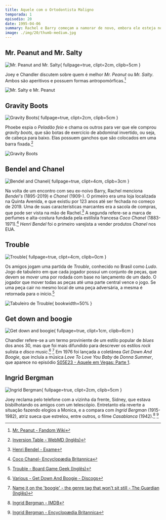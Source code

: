 ```yaml
---
title: Aquele com o Ortodontista Maligno
temporada: 1
episodio: 20
date: 1995-04-06
summary: Rachel e Barry começam a namorar de novo, embora ele esteja noivo de Mindy, que quer que Rachel seja sua dama de honra.
image: ./img/20/thumb-medium.jpg
---
```


## Mr. Peanut and Mr. Salty

![Mr. Peanut and Mr. Salty](./img/20/mr-peanut-and-mr-salty.png){ fullpage=true, clipt=2cm, clipb=5cm }

<cena>
  <chandler
    original="- I would much rather be Mr. Peanut than Mr. Salty."
    traducao="- Prefiro ser o Sr. Peanut ao ser o Sr. Salty."
  />
</cena>

<!-- {"latex":[{"begin":{"tag":"col-1","width":0.5}}]} -->

Joey e Chandler discutem sobre quem é melhor *Mr. Peanut* ou *Mr. Salty*. Ambos
são aperitivos e possuem formas antropomórficas.[^mrpeanut-fandom]

<!--{"latex":[{"end":{"tag":"col-1"}},{"begin":{"tag":"col-2","width":0.5}}]}-->

![Mr. Salty e Mr. Peanut](./img/20/mr-peanut-and-mr-salty-chars.png)

<!--{"latex":[{"end":{"tag":"col-2"}}]}-->

[^mrpeanut-fandom]: [Mr. Peanut - Fandom Wiki](https://mrpeanut.fandom.com/wiki/Mr._Peanut)

## Gravity Boots

![Gravity Boots](./img/20/gravity-boots.png){ fullpage=true, clipt=2cm, clipb=5cm }

<cena>
  <phoebe
    original="- Oh, you guys, look. Ugly Naked Guy got gravity boots."
    traducao="- Olha pessoal. O Peladão feio tem Botas Inversoras."
  />
</cena>

<!-- {"latex":[{"begin":{"tag":"col-1","width":0.5}}]} -->

Phoebe espia o *Peladão feio* e chama os outros para ver que ele comprou
*gravity boots*, que são botas de exercício de abdominal invertido, ou seja,
de cabeça para baixo. Elas possuem ganchos que são colocados em uma barra
fixada.[^inversion-tables]

<!--{"latex":[{"end":{"tag":"col-1"}},{"begin":{"tag":"col-2","width":0.5}}]}-->

![Gravity Boots](./img/20/gravity-boots-photo.jpg)

<!--{"latex":[{"end":{"tag":"col-2"}}]}-->

[^inversion-tables]: [Inversion Table - WebMD (Inglês)](https://www.webmd.com/back-pain/what-are-inversion-tables#3)

## Bendel and Chanel

![Bendel and Chanel](./img/20/bendel-and-chanel.png){ fullpage=true, clipt=4cm, clipb=3cm }

<cena>
  <rachel
    original="- And then we took a walk to Bendel's. And I told him not to, but he got me a little bottle of Chanel."
    traducao="- Fomos até a Bendel's. Falei que não precisava, mas ele me comprou um perfume Chanel."
  />
</cena>

Na volta de um encontro com seu ex-noivo Barry, Rachel menciona *Bendel's* (1895-2019)
e *Chanel* (1909-). O primeiro era uma loja localizada na Quinta Avenida, e que existiu
por 123 anos até ser fechada no começo de 2019. Uma de suas características marcantes
era a sacola de compras, que pode ser vista na mão de Rachel.[^bendel-exame]
A segunda refere-se a marca de perfumes e alta-costura fundada pela estilista
francesa *Coco Chanel* (1883-1971).[^chanel-britannica]
*Henri Bendel* foi o primeiro varejista a vender produtos *Chanel* nos EUA.

[^bendel-exame]: [Henri Bendel - Exame](https://exame.com/casual/iconica-marca-henri-bendel-fecha-as-portas-apos-123-anos/)
[^chanel-britannica]: [Coco Chanel- Encyclopædia Britannica](https://www.britannica.com/biography/Coco-Chanel)

## Trouble

![Trouble](./img/20/trouble.png){ fullpage=true, clipt=4cm, clipb=0cm }

Os amigos jogam uma partida de *Trouble*, conhecido no Brasil como *Ludo*. Jogo de
tabuleiro em que cada jogador possui um conjunto de peças, que devem se mover
uma por rodada com base no lançamento de um dado. O jogador que mover todas as
peças até uma parte central vence o jogo. Se uma peça cair no mesmo local de uma
peça adversária, a mesma é retornada para o início.[^trouble-board]

![Tabuleiro de Trouble](./img/20/trouble-board-game.jpg){ bookwidth=50% }

[^trouble-board]: [Trouble - Board Game Geek (Inglês)](https://www.boardgamegeek.com/boardgame/1410/trouble)

## Get down and boogie

![Get down and boogie](./img/20/get-down-and-boogie.png){ fullpage=true, clipt=1cm, clipb=6cm }

<cena>
  <joey
    original="- Get down!"
    traducao="- Se abaixa!"
  />
  <rachel
    original="- Get down?"
    traducao="- Se abaixa?"
  />
  <chandler
    original="- And boogie!"
    traducao="- Até o chão!"
  />
</cena>

Chandler refere-se a um termo proviniente de um estilo popular de *blues* dos anos
30, mas que foi mais difundido para descrever os estilos *rock* sulista e
*disco music*.[^boogie-discogs] [^boogie-genre-term]
Em 1976 foi lançada a coletânea *Get Down And Boogie*, que incluía
a música *Love To Love You Baby* de *Donna Summer*, que aparece no episódio
[S05E23 - Aquele em Vegas: Parte 1](/temporada/5/episodio/23/).

[^boogie-discogs]: [Various ‎- Get Down And Boogie - Discogs](https://www.discogs.com/pt_BR/Various-Get-Down-And-Boogie/release/98158)
[^boogie-genre-term]: [Name it on the 'boogie' - the genre tag that won't sit still - The Guardian (Inglês)](https://www.theguardian.com/music/musicblog/2011/may/03/simon-reynolds-boogie-genre-term)

## Ingrid Bergman

![Ingrid Bergman](./img/20/ingrid-bergman.png){ fullpage=true, clipt=2cm, clipb=5cm }

<cena>
  <joey
    original="- Yeah, my neighbor... Yeah, the brunette... She says you looked very pretty the other day in the green dress."
    traducao="- Sim, minha vizinha... Sim, a morena... Ela diz que você estava muito bonita outro dia com aquele vestido verde."
  />
  <monica
    original="- The green dress? Really?"
    traducao="- O vestido verde? Sério?"
  />
  <joey
    original="- Yeah, she said you looked like Ingrid Bergman that day."
    traducao="- Sim, ela disse que você parecia a Ingrid Bergman."
  />
  <monica
    original="- Nooo!"
    traducao="- Nãoo!"
  />
</cena>

Joey reclama pelo telefone com a vizinha da frente, Sidney, que estava bisbilhotando
os amigos com um telescópio. Entretanto ela reverte a situação fazendo elogios a
Monica, e a compara com *Ingrid Bergman* (1915-1982), atriz sueca que estrelou,
entre outros, o filme *Casablanca* (1942).[^bergman-imdb] [^bergman-britannica]

[^bergman-imdb]: [Ingrid Bergman - IMDB](https://www.imdb.com/name/nm0000006/)
[^bergman-britannica]: [Ingrid Bergman - Encyclopædia Britannica](https://www.britannica.com/biography/Ingrid-Bergman)
